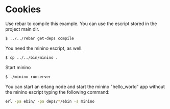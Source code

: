 Cookies
=======

Use rebar to compile this example. You can use the escript stored in the project main dir.
``` bash
$ ../../rebar get-deps compile
```
You need the minino escript, as well.
``` bash
$ cp ../../bin/minino .
```
Start minino
``` bash
$ ./minino runserver
```

You can start an erlang node and start the minino "hello_world" app without the minino escript typing the following command:

``` bash
erl -pa ebin/ -pa deps/*/ebin -s minino
```
